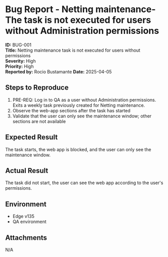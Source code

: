 # Bug Report - Netting maintenance- The task is not executed for users without Administration permissions

**ID:** BUG-001  
**Title:** Netting maintenance task is not executed for users without permissions  
**Severity:** High  
**Priority:** High  
**Reported by:** Rocio Bustamante 
**Date:** 2025-04-05

## Steps to Reproduce
1. PRE-REQ: Log in to QA as a user without Administration permissions. Exits a weekly task previously created for Netting maintenance.
2. Observe the web-app sections after the task has started
3. Validate that the user can only see the maintenance window; other sections are not available

## Expected Result
The task starts, the web app is blocked, and the user can only see the maintenance window.

## Actual Result
The task did not start, the user can see the web app according to the user's permissions.

## Environment
- Edge v135
- QA environment

## Attachments
N/A
